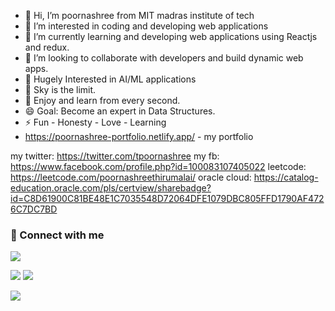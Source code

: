- 👋 Hi, I’m poornashree from MIT madras institute of tech
- 👀 I’m interested in coding and developing web applications 
- 🌱 I’m currently learning and developing web applications using Reactjs and redux.
- 💞️ I’m looking to collaborate with developers and build dynamic web apps.
- 🔭 Hugely Interested in AI/ML applications
- 🌱 Sky is the limit.
- 💯 Enjoy and learn from every second.
- 😄 Goal: Become an expert in Data Structures.
- ⚡ Fun - Honesty - Love - Learning
-  https://poornashree-portfolio.netlify.app/ - my portfolio




my twitter: https://twitter.com/tpoornashree
my fb: https://www.facebook.com/profile.php?id=100083107405022
leetcode: https://leetcode.com/poornashreethirumalai/
oracle cloud: https://catalog-education.oracle.com/pls/certview/sharebadge?id=C8D61900C81BE48E1C7035548D72064DFE1079DBC805FFD1790AF4726C7DC7BD

### 🤟 Connect with me
[<img src = "https://img.shields.io/badge/linkedin-%230077B5.svg?&style=for-the-badge&logo=linkedin&logoColor=white&theme=radical">](https://www.linkedin.com/in/poornashree-thirumalai-6b1b19220/)

[<img src = "https://img.shields.io/badge/hackerrank-%2322DC060.svg?&style=for-the-badge&logo=hackerrank&logoColor=white&theme=radical">](https://www.hackerrank.com/TPOORNASHREE)
[<img src = "https://img.shields.io/badge/instagram-%23DA2D7D.svg?&style=for-the-badge&logo=instagram&logoColor=white&theme=radical">](https://www.instagram.com/codeliketheresnotomorrow) 

[<img src = "https://img.shields.io/badge/mail-%23AA3225.svg?&style=for-the-badge&logo=gmail&logoColor=white&theme=radical">](mailto:tpoornashree@gmail.com)


<!---
tpoornashree/tpoornashree is a ✨ special ✨ repository because its `README.md` (this file) appears on your GitHub profile.
You can click the Preview link to take a look at your changes.
--->

